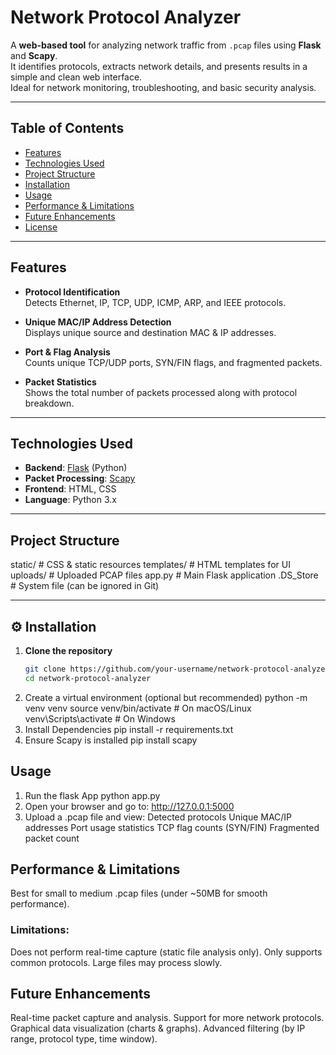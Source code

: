 # Network Protocol Analyzer

A **web-based tool** for analyzing network traffic from `.pcap` files using **Flask** and **Scapy**.  
It identifies protocols, extracts network details, and presents results in a simple and clean web interface.  
Ideal for network monitoring, troubleshooting, and basic security analysis.

---

## Table of Contents
- [Features](#-features)
- [Technologies Used](#-technologies-used)
- [Project Structure](#-project-structure)
- [Installation](#-installation)
- [Usage](#-usage)
- [Performance & Limitations](#-performance--limitations)
- [Future Enhancements](#-future-enhancements)
- [License](#-license)

---

## Features
- **Protocol Identification**  
  Detects Ethernet, IP, TCP, UDP, ICMP, ARP, and IEEE protocols.
  
- **Unique MAC/IP Address Detection**  
  Displays unique source and destination MAC & IP addresses.
  
- **Port & Flag Analysis**  
  Counts unique TCP/UDP ports, SYN/FIN flags, and fragmented packets.
  
- **Packet Statistics**  
  Shows the total number of packets processed along with protocol breakdown.

---

## Technologies Used
- **Backend**: [Flask](https://flask.palletsprojects.com/) (Python)
- **Packet Processing**: [Scapy](https://scapy.net/)
- **Frontend**: HTML, CSS
- **Language**: Python 3.x

---
## Project Structure
static/ # CSS & static resources
templates/ # HTML templates for UI
uploads/ # Uploaded PCAP files
app.py # Main Flask application
.DS_Store # System file (can be ignored in Git)


---

## ⚙ Installation

1. **Clone the repository**
   ```bash
   git clone https://github.com/your-username/network-protocol-analyzer.git
   cd network-protocol-analyzer
   ```
2. Create a virtual environment (optional but recommended)
   python -m venv venv
   source venv/bin/activate   # On macOS/Linux
   venv\Scripts\activate      # On Windows
3. Install Dependencies
   pip install -r requirements.txt
4. Ensure Scapy is installed
   pip install scapy

## Usage
1. Run the flask App
   python app.py
2. Open your browser and go to:
   http://127.0.0.1:5000
3. Upload a .pcap file and view:
  Detected protocols
  Unique MAC/IP addresses
  Port usage statistics
  TCP flag counts (SYN/FIN)
  Fragmented packet count
## Performance & Limitations
Best for small to medium .pcap files (under ~50MB for smooth performance).
### Limitations:
Does not perform real-time capture (static file analysis only).
Only supports common protocols.
Large files may process slowly.

## Future Enhancements
Real-time packet capture and analysis.
Support for more network protocols.
Graphical data visualization (charts & graphs).
Advanced filtering (by IP range, protocol type, time window).


